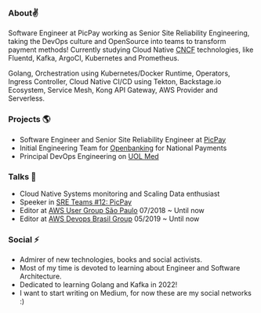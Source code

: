 ### About:v:
Software Engineer at PicPay working as Senior Site Reliability Engineering, taking the DevOps culture and OpenSource into teams to transform payment methods! Currently studying Cloud Native [CNCF](https://www.cncf.io/) technologies, like Fluentd, Kafka, ArgoCI, Kubernetes and Prometheus.

Golang, Orchestration using Kubernetes/Docker Runtime, Operators, Ingress Controller, Cloud Native CI/CD using Tekton, Backstage.io Ecosystem, Service Mesh, Kong API Gateway, AWS Provider and Serverless.

### Projects :earth_americas:
- Software Engineer and Senior Site Reliability Engineer at [PicPay](https://picpay.com/site)
- Initial Engineering Team for [Openbanking](https://blog.picpay.com/open-banking/) for National Payments
- Principal DevOps Engineering on [UOL Med](http://uolmed.com.br/)

### Talks :dizzy:
- Cloud Native Systems monitoring and Scaling Data enthusiast
- Speeker in [SRE Teams #12: PicPay](https://sreteams.substack.com/p/picpay?r=bj54h&s=r&utm_campaign=post&utm_medium=web)
- Editor at [AWS User Group São Paulo](https://www.meetup.com/pt-BR/awsusergroupsp/) 07/2018 ~ Until now
- Editor at [AWS Devops Brasil Group](https://www.meetup.com/pt-BR/AWS-DevOps-Brasil/) 05/2019 ~ Until now

### Social :zap:
- Admirer of new technologies, books and social activists.
- Most of my time is devoted to learning about Engineer and Software Architecture.
- Dedicated to learning Golang and Kafka in 2022!
- I want to start writing on Medium, for now these are my social networks :)
